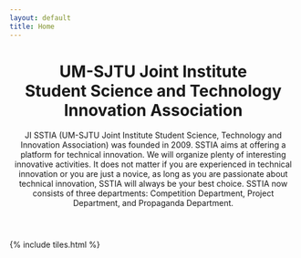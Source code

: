 ```yaml
---
layout: default
title: Home
---
```


<header>
<h1>UM-SJTU Joint Institute<br>
<b>S</b>tudent <b>S</b>cience and <b>T</b>echnology <b>I</b>nnovation <b>A</b>ssociation</h1>
<p>JI SSTIA (UM-SJTU Joint Institute Student Science, Technology and Innovation Association) was founded in 2009. SSTIA aims at offering a platform for technical innovation. We will organize plenty of interesting innovative activities. It does not matter if you are experienced in technical innovation or you are just a novice, as long as you are passionate about technical innovation, SSTIA will always be your best choice. SSTIA now consists of three departments: Competition Department, Project Department, and Propaganda Department.</p>
</header>

{% include tiles.html %}
